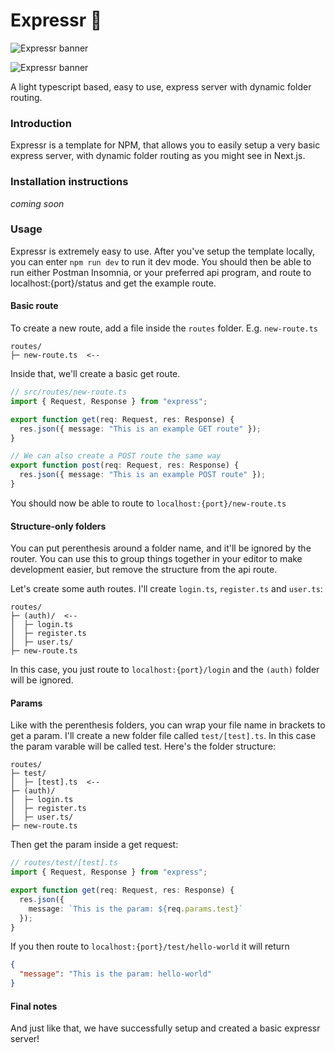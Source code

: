 # Expressr 🛜
![Expressr banner](https://utfs.io/f/EVQsPnqldSbJK0rIZaRLG29qk3hfuBvgnlarzoedXV0MI6xY)

![Expressr banner](https://utfs.io/f/EVQsPnqldSbJK0rIZaRLG29qk3hfuBvgnlarzoedXV0MI6xY)

A light typescript based, easy to use, express server with dynamic folder routing.

### Introduction

Expressr is a template for NPM, that allows you to easily setup a very basic express server, with dynamic folder routing as you might see in Next.js.

### Installation instructions

_coming soon_

### Usage

Expressr is extremely easy to use. After you've setup the template locally, you can enter `npm run dev` to run it dev mode. You should then be able to run either Postman Insomnia, or your preferred api program, and route to localhost:{port}/status and get the example route.

#### Basic route

To create a new route, add a file inside the `routes` folder. E.g. `new-route.ts`

```
routes/
├─ new-route.ts  <--
```

Inside that, we'll create a basic get route.

```ts
// src/routes/new-route.ts
import { Request, Response } from "express";

export function get(req: Request, res: Response) {
  res.json({ message: "This is an example GET route" });
}

// We can also create a POST route the same way
export function post(req: Request, res: Response) {
  res.json({ message: "This is an example POST route" });
}
```

You should now be able to route to `localhost:{port}/new-route.ts`

#### Structure-only folders

You can put perenthesis around a folder name, and it'll be ignored by the router. You can use this to group things together in your editor to make development easier, but remove the structure from the api route.

Let's create some auth routes. I'll create `login.ts`, `register.ts` and `user.ts`:

```
routes/
├─ (auth)/  <--
│  ├─ login.ts
│  ├─ register.ts
│  ├─ user.ts/
├─ new-route.ts
```

In this case, you just route to `localhost:{port}/login` and the `(auth)` folder will be ignored.

#### Params

Like with the perenthesis folders, you can wrap your file name in brackets to get a param. I'll create a new folder file called `test/[test].ts`. In this case the param varable will be called test. Here's the folder structure:

```
routes/
├─ test/
│  ├─ [test].ts  <--
├─ (auth)/
│  ├─ login.ts
│  ├─ register.ts
│  ├─ user.ts/
├─ new-route.ts
```

Then get the param inside a get request:

```ts
// routes/test/[test].ts
import { Request, Response } from "express";

export function get(req: Request, res: Response) {
  res.json({
    message: `This is the param: ${req.params.test}`
  });
}
```

If you then route to `localhost:{port}/test/hello-world` it will return

```json
{
  "message": "This is the param: hello-world"
}
```

#### Final notes

And just like that, we have successfully setup and created a basic expressr server!
